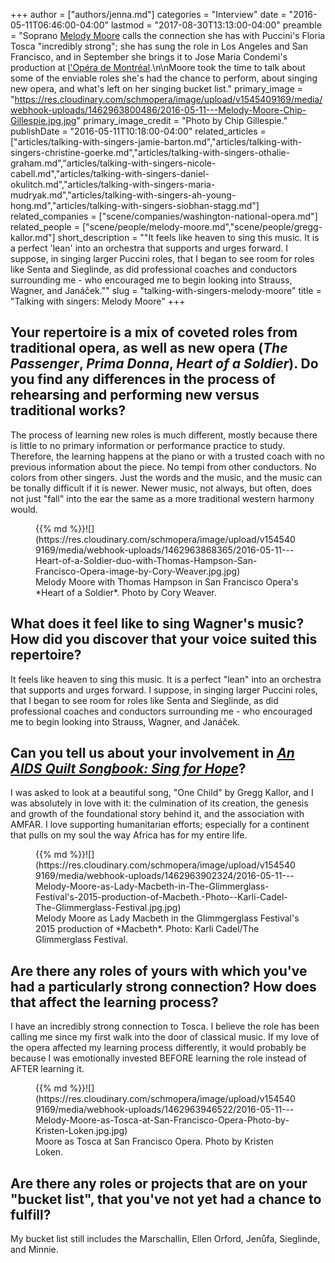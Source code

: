 +++
author = ["authors/jenna.md"]
categories = "Interview"
date = "2016-05-11T06:46:00-04:00"
lastmod = "2017-08-30T13:13:00-04:00"
preamble = "Soprano [Melody Moore](/scene/people/melody-moore/) calls the connection she has with Puccini's Floria Tosca \"incredibly strong\"; she has sung the role in Los Angeles and San Francisco, and in September she brings it to Jose Maria Condemi's production at [l'Opéra de Montréal](http://www.operademontreal.com/programmation/tosca#banner).\n\nMoore took the time to talk about some of the enviable roles she's had the chance to perform, about singing new opera, and what's left on her singing bucket list."
primary_image = "https://res.cloudinary.com/schmopera/image/upload/v1545409169/media/webhook-uploads/1462963800486/2016-05-11---Melody-Moore-Chip-Gillespie.jpg.jpg"
primary_image_credit = "Photo by Chip Gillespie."
publishDate = "2016-05-11T10:18:00-04:00"
related_articles = ["articles/talking-with-singers-jamie-barton.md","articles/talking-with-singers-christine-goerke.md","articles/talking-with-singers-othalie-graham.md","articles/talking-with-singers-nicole-cabell.md","articles/talking-with-singers-daniel-okulitch.md","articles/talking-with-singers-maria-mudryak.md","articles/talking-with-singers-ah-young-hong.md","articles/talking-with-singers-siobhan-stagg.md"]
related_companies = ["scene/companies/washington-national-opera.md"]
related_people = ["scene/people/melody-moore.md","scene/people/gregg-kallor.md"]
short_description = "&quot;It feels like heaven to sing this music. It is a perfect &#039;lean&#039; into an orchestra that supports and urges forward. I suppose, in singing larger Puccini roles, that I began to see room for roles like Senta and Sieglinde, as did professional coaches and conductors surrounding me - who encouraged me to begin looking into Strauss, Wagner, and Janáček.&quot;"
slug = "talking-with-singers-melody-moore"
title = "Talking with singers: Melody Moore"
+++

## Your repertoire is a mix of coveted roles from traditional opera, as well as new opera (*The Passenger*, *Prima Donna*, *Heart of a Soldier*). Do you find any differences in the process of rehearsing and performing new versus traditional works?

The process of learning new roles is much different, mostly because there is little to no primary information or performance practice to study. Therefore, the learning happens at the piano or with a trusted coach with no previous information about the piece. No tempi from other conductors. No colors from other singers. Just the words and the music, and the music can be tonally difficult if it is newer. Newer music, not always, but often, does not just "fall" into the ear the same as a more traditional western harmony would.

<figure data-type="image">{{% md %}}![](https://res.cloudinary.com/schmopera/image/upload/v1545409169/media/webhook-uploads/1462963868365/2016-05-11---Heart-of-a-Soldier-duo-with-Thomas-Hampson-San-Francisco-Opera-image-by-Cory-Weaver.jpg.jpg)
<figcaption>Melody Moore with Thomas Hampson in San Francisco Opera's *Heart of a Soldier*. Photo by Cory Weaver.</figcaption>
</figure>

##  What does it feel like to sing Wagner's music? How did you discover that your voice suited this repertoire?

It feels like heaven to sing this music. It is a perfect "lean" into an orchestra that supports and urges forward. I suppose, in singing larger Puccini roles, that I began to see room for roles like Senta and Sieglinde, as did professional coaches and conductors surrounding me - who encouraged me to begin looking into Strauss, Wagner, and Janáček. 

## Can you tell us about your involvement in [*An AIDS Quilt Songbook: Sing for Hope*](http://melodymooresoprano.com/recordings/an-aids-quilt-songbook-sing-for-hope/)?

I was asked to look at a beautiful song, "One Child" by Gregg Kallor, and I was absolutely in love with it: the culmination of its creation, the genesis and growth of the foundational story behind it, and the association with AMFAR. I love supporting humanitarian efforts; especially for a continent that pulls on my soul the way Africa has for my entire life. 

<figure data-type="image">{{% md %}}![](https://res.cloudinary.com/schmopera/image/upload/v1545409169/media/webhook-uploads/1462963902324/2016-05-11---Melody-Moore-as-Lady-Macbeth-in-The-Glimmerglass-Festival's-2015-production-of-Macbeth.-Photo--Karli-Cadel-The-Glimmerglass-Festival.jpg.jpg)
<figcaption>Melody Moore as Lady Macbeth in the Glimmgerglass Festival's 2015 production of *Macbeth*. Photo: Karli Cadel/The Glimmerglass Festival.</figcaption>
</figure>

## Are there any roles of yours with which you've had a particularly strong connection? How does that affect the learning process?

I have an incredibly strong connection to Tosca. I believe the role has been calling me since my first walk into the door of classical music. If my love of the opera affected my learning process differently, it would probably be because I was emotionally invested BEFORE learning the role instead of AFTER learning it. 

<figure data-type="image">{{% md %}}![](https://res.cloudinary.com/schmopera/image/upload/v1545409169/media/webhook-uploads/1462963946522/2016-05-11---Melody-Moore-as-Tosca-at-San-Francisco-Opera-Photo-by-Kristen-Loken.jpg.jpg)
<figcaption>Moore as Tosca at San Francisco Opera. Photo by Kristen Loken.</figcaption>
</figure>

## Are there any roles or projects that are on your "bucket list", that you've not yet had a chance to fulfill?

My bucket list still includes the Marschallin, Ellen Orford, Jenůfa, Sieglinde, and Minnie.
